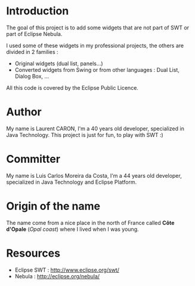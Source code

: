 # Introduction #

The goal of this project is to add some widgets that are not part of SWT or part of Eclipse Nebula.

I used some of these widgets in my professional projects, the others are divided in 2 families :
  * Original widgets (dual list, panels...)
  * Converted widgets from Swing or from other languages : Dual List, Dialog Box, ...

All this code is covered by the Eclipse Public Licence.

# Author #

My name is Laurent CARON, I'm a 40 years old developer, specialized in Java Technology.
This project is just for fun, to play with SWT :)

# Committer #

My name is Luis Carlos Moreira da Costa, I'm a 44 years old developer, specialized in Java Technology and Eclipse Platform.


# Origin of the name #

The name come from a nice place in the north of France called **Côte d'Opale** (_Opal coast_) where I lived when I was young.

# Resources #
  * Eclipse SWT : http://www.eclipse.org/swt/
  * Nebula : http://eclipse.org/nebula/
